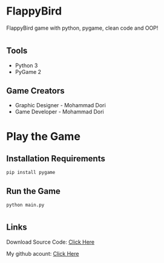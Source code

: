 # FlappyBird
FlappyBird game with python, pygame, clean code and OOP!

#
## Tools

- Python 3
- PyGame 2


## Game Creators

- Graphic Designer - Mohammad Dori
- Game Developer - Mohammad Dori

#
# Play the Game

## Installation Requirements
```
pip install pygame
```

## Run the Game

```
python main.py
```
#
## Links


Download Source Code: [Click Here](https://github.com/dori-dev/FlappyBird/archive/refs/heads/main.zip)

My github acount: [Click Here](https://github.com/dori-dev/)
